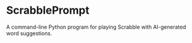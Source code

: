 # ScrabblePrompt

A command-line Python program for playing Scrabble with AI-generated word suggestions.
